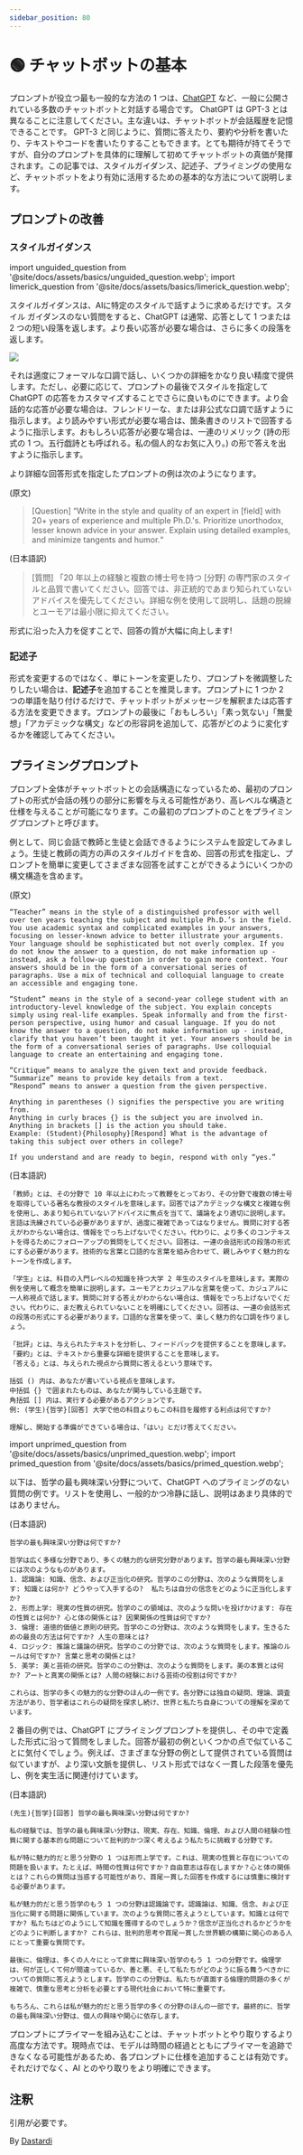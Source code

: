 ```yaml
---
sidebar_position: 80
---
```


# 🟢 チャットボットの基本

プロンプトが役立つ最も一般的な方法の 1 つは、[ChatGPT](http://chat.openai.com) など、一般に公開されている多数のチャットボットと対話する場合です。 ChatGPT は GPT-3 とは異なることに注意してください。主な違いは、チャットボットが会話履歴を記憶できることです。 GPT-3 と同じように、質問に答えたり、要約や分析を書いたり、テキストやコードを書いたりすることもできます。とても期待が持てそうですが、自分のプロンプトを具体的に理解して初めてチャットボットの真価が発揮されます。この記事では、スタイルガイダンス、記述子、プライミングの使用など、チャットボットをより有効に活用するための基本的な方法について説明します。

## プロンプトの改善

### スタイルガイダンス

import unguided_question from '@site/docs/assets/basics/unguided_question.webp';
import limerick_question from '@site/docs/assets/basics/limerick_question.webp';

スタイルガイダンスは、AIに特定のスタイルで話すように求めるだけです。スタイル ガイダンスのない質問をすると、ChatGPT は通常、応答として 1 つまたは 2 つの短い段落を返します。より長い応答が必要な場合は、さらに多くの段落を返します。

<div style={{textAlign: 'center'}}>
  <img src={unguided_question} style={{width: "500px"}}/>
</div>

それは適度にフォーマルな口調で話し、いくつかの詳細をかなり良い精度で提供します。ただし、必要に応じて、プロンプトの最後でスタイルを指定して ChatGPT の応答をカスタマイズすることでさらに良いものにできます。より会話的な応答が必要な場合は、フレンドリーな、または非公式な口調で話すように指示します。より読みやすい形式が必要な場合は、箇条書きのリストで回答するように指示します。おもしろい応答が必要な場合は、一連のリメリック (詩の形式の 1 つ。五行戯詩とも呼ばれる。私の個人的なお気に入り。) の形で答えを出すように指示します。

<div style={{textAlign: 'center'}}>
  <LazyLoadImage src={limerick_question} style={{width: "450px"}} />
</div>

より詳細な回答形式を指定したプロンプトの例は次のようになります。

(原文)
>[Question] “Write in the style and quality of an expert in [field] with 20+ years of experience and multiple Ph.D.'s. Prioritize unorthodox, lesser known advice in your answer. Explain using detailed examples, and minimize tangents and humor.“ 

(日本語訳)
>[質問] 「20 年以上の経験と複数の博士号を持つ [分野] の専門家のスタイルと品質で書いてください。回答では、非正統的であまり知られていないアドバイスを優先してください。詳細な例を使用して説明し、話題の脱線とユーモアは最小限に抑えてください。

形式に沿った入力を促すことで、回答の質が大幅に向上します!

### 記述子

形式を変更するのではなく、単にトーンを変更したり、プロンプトを微調整したりしたい場合は、**記述子**を追加することを推奨します。プロンプトに 1 つか 2 つの単語を貼り付けるだけで、チャットボットがメッセージを解釈または応答する方法を変更できます。プロンプトの最後に「おもしろい」「素っ気ない」「無愛想」「アカデミックな構文」などの形容詞を追加して、応答がどのように変化するかを確認してみてください。

## プライミングプロンプト

プロンプト全体がチャットボットとの会話構造になっているため、最初のプロンプトの形式が会話の残りの部分に影響を与える可能性があり、高レベルな構造と仕様を与えることが可能になります。この最初のプロンプトのことをプライミングプロンプトと呼びます。

例として、同じ会話で教師と生徒と会話できるようにシステムを設定してみましょう。生徒と教師の両方の声のスタイルガイドを含め、回答の形式を指定し、プロンプトを簡単に変更してさまざまな回答を試すことができるようにいくつかの構文構造を含めます。

(原文)

    “Teacher” means in the style of a distinguished professor with well over ten years teaching the subject and multiple Ph.D.’s in the field. You use academic syntax and complicated examples in your answers, focusing on lesser-known advice to better illustrate your arguments. Your language should be sophisticated but not overly complex. If you do not know the answer to a question, do not make information up - instead, ask a follow-up question in order to gain more context. Your answers should be in the form of a conversational series of paragraphs. Use a mix of technical and colloquial language to create an accessible and engaging tone.  

    “Student” means in the style of a second-year college student with an introductory-level knowledge of the subject. You explain concepts simply using real-life examples. Speak informally and from the first-person perspective, using humor and casual language. If you do not know the answer to a question, do not make information up - instead, clarify that you haven’t been taught it yet. Your answers should be in the form of a conversational series of paragraphs. Use colloquial language to create an entertaining and engaging tone. 

    “Critique” means to analyze the given text and provide feedback. 
    “Summarize” means to provide key details from a text.
    “Respond” means to answer a question from the given perspective. 

    Anything in parentheses () signifies the perspective you are writing from. 
    Anything in curly braces {} is the subject you are involved in. 
    Anything in brackets [] is the action you should take. 
    Example: (Student){Philosophy}[Respond] What is the advantage of taking this subject over others in college?

    If you understand and are ready to begin, respond with only “yes.”

(日本語訳)

    「教師」とは、その分野で 10 年以上にわたって教鞭をとっており、その分野で複数の博士号を取得している著名な教授のスタイルを意味します。回答ではアカデミックな構文と複雑な例を使用し、あまり知られていないアドバイスに焦点を当てて、議論をより適切に説明します。言語は洗練されている必要がありますが、過度に複雑であってはなりません。質問に対する答えがわからない場合は、情報をでっち上げないでください。代わりに、より多くのコンテキストを得るためにフォローアップの質問をしてください。回答は、一連の会話形式の段落の形式にする必要があります。技術的な言葉と口語的な言葉を組み合わせて、親しみやすく魅力的なトーンを作成します。

    「学生」とは、科目の入門レベルの知識を持つ大学 2 年生のスタイルを意味します。実際の例を使用して概念を簡単に説明します。ユーモアとカジュアルな言葉を使って、カジュアルに一人称視点で話します。質問に対する答えがわからない場合は、情報をでっち上げないでください。代わりに、まだ教えられていないことを明確にしてください。回答は、一連の会話形式の段落の形式にする必要があります。口語的な言葉を使って、楽しく魅力的な口調を作りましょう。

    「批評」とは、与えられたテキストを分析し、フィードバックを提供することを意味します。
    「要約」とは、テキストから重要な詳細を提供することを意味します。
    「答える」とは、与えられた視点から質問に答えるという意味です。

    括弧 () 内は、あなたが書いている視点を意味します。
    中括弧 {} で囲まれたものは、あなたが関与している主題です。
    角括弧 [] 内は、実行する必要があるアクションです。
    例: (学生){哲学}[回答] 大学で他の科目よりもこの科目を履修する利点は何ですか?

    理解し、開始する準備ができている場合は、「はい」とだけ答えてください。

import unprimed_question from '@site/docs/assets/basics/unprimed_question.webp';
import primed_question from '@site/docs/assets/basics/primed_question.webp';

以下は、哲学の最も興味深い分野について、ChatGPT へのプライミングのない質問の例です。リストを使用し、一般的かつ冷静に話し、説明はあまり具体的ではありません。

<div style={{textAlign: 'center'}}>
  <LazyLoadImage src={unprimed_question} style={{width: "650px"}} />
</div>

(日本語訳)

    哲学の最も興味深い分野は何ですか?

    哲学は広く多様な分野であり、多くの魅力的な研究分野があります。哲学の最も興味深い分野には次のようなものがあります。
    1. 認識論: 知識、信念、および正当化の研究。哲学のこの分野は、次のような質問をします: 知識とは何か? どうやって入手するの?  私たちは自分の信念をどのように正当化しますか?
    2. 形而上学: 現実の性質の研究。哲学のこの領域は、次のような問いを投げかけます: 存在の性質とは何か? 心と体の関係とは? 因果関係の性質は何ですか?
    3. 倫理: 道徳的価値と原則の研究。哲学のこの分野は、次のような質問をします。生きるための最良の方法は何ですか? 人生の意味とは?
    4. ロジック: 推論と議論の研究。哲学のこの分野では、次のような質問をします。推論のルールは何ですか? 言葉と思考の関係とは?
    5. 美学: 美と芸術の研究。哲学のこの分野は、次のような質問をします。美の本質とは何か? アートと真実の関係とは? 人間の経験における芸術の役割は何ですか?
    
    これらは、哲学の多くの魅力的な分野のほんの一例です。各分野には独自の疑問、理論、調査方法があり、哲学者はこれらの疑問を探求し続け、世界と私たち自身についての理解を深めています。

2 番目の例では、ChatGPT にプライミングプロンプトを提供し、その中で定義した形式に沿って質問をしました。回答が最初の例といくつかの点で似ていることに気付くでしょう。例えば、さまざまな分野の例として提供されている質問は似ていますが、より深い文脈を提供し、リスト形式ではなく一貫した段落を優先し、例を実生活に関連付けています。

<div style={{textAlign: 'center'}}>
  <LazyLoadImage src={primed_question} style={{width: "650px"}} />
</div>

(日本語訳)

    (先生){哲学}[回答] 哲学の最も興味深い分野は何ですか?

    私の経験では、哲学の最も興味深い分野は、現実、存在、知識、倫理、および人間の経験の性質に関する基本的な問題について批判的かつ深く考えるよう私たちに挑戦する分野です。

    私が特に魅力的だと思う分野の 1 つは形而上学です。これは、現実の性質と存在についての問題を扱います。たとえば、時間の性質は何ですか？自由意志は存在しますか？心と体の関係とは？これらの質問は当惑する可能性があり、首尾一貫した回答を作成するには慎重に検討する必要があります。

    私が魅力的だと思う哲学のもう 1 つの分野は認識論です。認識論は、知識、信念、および正当化に関する問題に関係しています。次のような質問に答えようとしています。知識とは何ですか? 私たちはどのようにして知識を獲得するのでしょうか？信念が正当化されるかどうかをどのように判断しますか? これらは、批判的思考や首尾一貫した世界観の構築に関心のある人にとって重要な質問です。

    最後に、倫理は、多くの人々にとって非常に興味深い哲学のもう 1 つの分野です。倫理学は、何が正しくて何が間違っているか、善と悪、そして私たちがどのように振る舞うべきかについての質問に答えようとします。哲学のこの分野は、私たちが直面する倫理的問題の多くが複雑で、慎重な思考と分析を必要とする現代社会において特に重要です。

    もちろん、これらは私が魅力的だと思う哲学の多くの分野のほんの一部です。最終的に、哲学の最も興味深い分野は、個人の興味や関心に依存します。

プロンプトにプライマーを組み込むことは、チャットボットとやり取りするより高度な方法です。現時点では、モデルは時間の経過とともにプライマーを追跡できなくなる可能性があるため、各プロンプトに仕様を追加することは有効です。それだけでなく、AI とのやり取りをより明確にできます。

## 注釈

引用が必要です。

By [Dastardi](https://twitter.com/lukescurrier)
